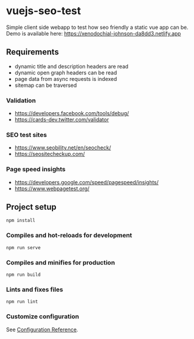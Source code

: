 # vuejs-seo-test

Simple client side webapp to test how seo friendly a static vue app can be. Demo is available here: https://xenodochial-johnson-da8dd3.netlify.app

## Requirements

- dynamic title and description headers are read
- dynamic open graph headers can be read
- page data from async requests is indexed
- sitemap can be traversed

### Validation

- https://developers.facebook.com/tools/debug/
- https://cards-dev.twitter.com/validator

### SEO test sites

- https://www.seobility.net/en/seocheck/
- https://seositecheckup.com/

### Page speed insights

- https://developers.google.com/speed/pagespeed/insights/
- https://www.webpagetest.org/

## Project setup

```shell
npm install
```

### Compiles and hot-reloads for development

```shell
npm run serve
```

### Compiles and minifies for production

```shell
npm run build
```

### Lints and fixes files

```shell
npm run lint
```

### Customize configuration

See [Configuration Reference](https://cli.vuejs.org/config/).
